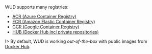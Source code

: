 WUD supports many registries:
- [ACR (Azure Container Registry)](registries/acr/)
- [ECR (Amazon Elastic Container Registry)](registries/ecr/)
- [GCR (Google Container Registry)](registries/gcr/)
- [HUB (Docker Hub incl private repositories)](registries/hub/)

!> By default, WUD is working _out-of-the-box_ with public images from [Docker Hub](https://hub.docker.com/).